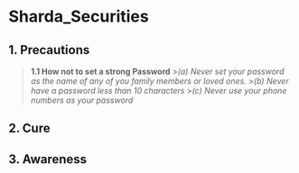 # Sharda_Securities

## 1. Precautions

> **1.1 How not to set a strong Password**
    >*(a) Never set your password as the name of any of you family members or loved ones.*
    >*(b) Never have a password less than 10 characters*
    >*(c) Never use your phone numbers as your password*


## 2. Cure

## 3. Awareness



